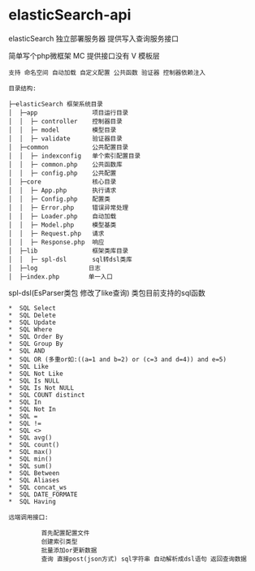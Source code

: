 # elasticSearch-api

 elasticSearch 独立部署服务器  提供写入查询服务接口

 简单写个php微框架 MC 提供接口没有 V 模板层

    支持 命名空间 自动加载 自定义配置 公共函数 验证器 控制器依赖注入

    目录结构:

    ├─elasticSearch 框架系统目录
    │  ├─app               项目运行目录
    │  │  ├─ controller    控制器目录
    │  │  ├─ model         模型目录
    │  │  ├─ validate      验证器目录
    │  ├─common            公共配置目录
    │  │  ├─ indexconfig   单个索引配置目录
    │  │  ├─ common.php    公共函数库
    │  │  ├─ config.php    公共配置
    │  ├─core              核心目录
    │  │  ├─ App.php       执行请求
    │  │  ├─ Config.php    配置类
    │  │  ├─ Error.php     错误异常处理
    │  │  ├─ Loader.php    自动加载
    │  │  ├─ Model.php     模型基类
    │  │  ├─ Request.php   请求
    │  │  ├─ Response.php  响应
    │  ├─lib               框架类库目录
    │  │  ├─ spl-dsl       sql转dsl类库
    │  ├─log              日志
    │  ├─index.php        单一入口


   spl-dsl(EsParser类包 修改了like查询) 类包目前支持的sql函数

    *  SQL Select
    *  SQL Delete
    *  SQL Update
    *  SQL Where
    *  SQL Order By
    *  SQL Group By
    *  SQL AND
    *  SQL OR (多重or如:((a=1 and b=2) or (c=3 and d=4)) and e=5)
    *  SQL Like
    *  SQL Not Like
    *  SQL Is NULL
    *  SQL Is Not NULL
    *  SQL COUNT distinct
    *  SQL In
    *  SQL Not In
    *  SQL =
    *  SQL !=
    *  SQL <>
    *  SQL avg()
    *  SQL count()
    *  SQL max()
    *  SQL min()
    *  SQL sum()
    *  SQL Between
    *  SQL Aliases
    *  SQL concat_ws
    *  SQL DATE_FORMATE
    *  SQL Having

    远端调用接口:

             首先配置配置文件
             创建索引类型
             批量添加or更新数据
             查询 直接post(json方式) sql字符串 自动解析成dsl语句 返回查询数据
